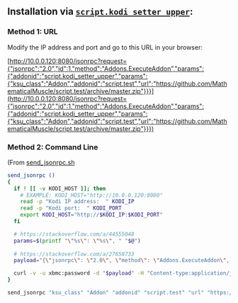 ## Installation via [`script.kodi_setter_upper`](https://github.com/MathematicalMuscle/script.kodi_setter_upper):

### Method 1: URL

Modify the IP address and port and go to this URL in your browser:

[http://10.0.0.120:8080/jsonrpc?request={"jsonrpc":"2.0","id":1,"method":"Addons.ExecuteAddon","params":{"addonid":"script.kodi_setter_upper","params":{"ksu_class":"Addon","addonid":"script.test","url":"https://github.com/MathematicalMuscle/script.test/archive/master.zip"}}}](http://10.0.0.120:8080/jsonrpc?request={"jsonrpc":"2.0","id":1,"method":"Addons.ExecuteAddon","params":{"addonid":"script.kodi_setter_upper","params":{"ksu_class":"Addon","addonid":"script.test","url":"https://github.com/MathematicalMuscle/script.test/archive/master.zip"}}})


### Method 2: Command Line

(From [send_jsonrpc.sh](https://github.com/MathematicalMuscle/script.kodi_setter_upper/blob/master/send_jsonrpc.sh)

```bash
send_jsonrpc ()
{
  if ! [[ -v KODI_HOST ]]; then
    # EXAMPLE: KODI_HOST="http://10.0.0.120:8080"
    read -p "Kodi IP address:  " KODI_IP
    read -p "Kodi port:  " KODI_PORT
    export KODI_HOST="http://$KODI_IP:$KODI_PORT"
  fi

  # https://stackoverflow.com/a/44555048
  params=$(printf "\"%s\": \"%s\", " "$@")
  
  # https://stackoverflow.com/a/27658733
  payload="{\"jsonrpc\": \"2.0\", \"method\": \"Addons.ExecuteAddon\", \"id\": 1, \"params\": {\"addonid\": \"script.kodi_setter_upper\", \"params\": {${params::-2}}}}"

  curl -v -u xbmc:password -d "$payload" -H "Content-type:application/json" -X POST "${KODI_HOST}/jsonrpc"  &>/dev/null
}

send_jsonrpc "ksu_class" "Addon" "addonid" "script.test" "url" "https://github.com/MathematicalMuscle/script.test/archive/master.zip"
```
